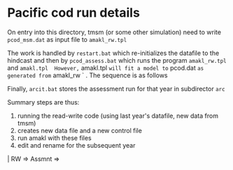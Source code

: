 # Pacific cod run details
On entry into this directory, tmsm (or some other simulation) need to write `pcod_msm.dat` as input
file to 
` amakl_rw.tpl `

The work is handled by ` restart.bat ` which re-initializes the datafile to the hindcast and then by
` pcod_assess.bat ` which runs the program ` amakl_rw.tpl `
and ` amakl.tpl 
However, ` amakl.tpl ` will fit a model to ` pcod.dat ` as generated from ` amakl_rw ` . The sequence is as follows

Finally, ` arcit.bat ` stores the assessment run for that year in subdirector ` arc `

Summary steps are thus:
  1. running the read-write code (using last year's datafile, new data from tmsm)
  2. creates new data file and a new control file
  3. run amakl with these files
  4. edit and rename for the subsequent year


| RW  =>  Assmnt  => 
